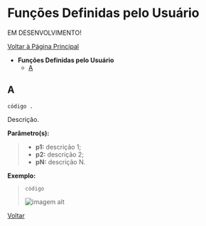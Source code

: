 # Funções Definidas pelo Usuário

EM DESENVOLVIMENTO!

[Voltar à Página Principal](../README.md)

- **Funções Definidas pelo Usuário**
  - [A](#a)


## A

```AuroraLogo
código .
```

Descrição.

**Parâmetro(s):**

 > - **p1:** descrição 1;
 > - **p2:** descrição 2;
 > - **pN:** descrição N.

**Exemplo:**
 > ```código```
 >
 > ![imagem alt](img/imagem.png)

[Voltar](#funções-definidas-pelo-usuário)
